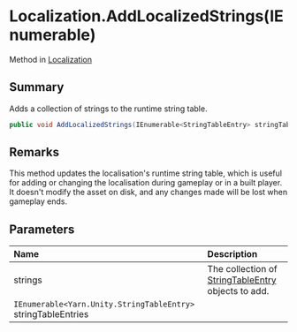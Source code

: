 # Localization.AddLocalizedStrings(IEnumerable<StringTableEntry>)

Method in [Localization](/docs/api/csharp/yarn.unity.localization.md)

## Summary


Adds a collection of strings to the runtime string table.


```csharp
public void AddLocalizedStrings(IEnumerable<StringTableEntry> stringTableEntries)
```

## Remarks


This method updates the localisation's runtime string table, which
is useful for adding or changing the localisation during gameplay or
in a built player. It doesn't modify the asset on disk, and any
changes made will be lost when gameplay ends.


## Parameters

|Name|Description|
|:---|:---|
| strings|The collection of  <a href="yarn.unity.stringtableentry.md">StringTableEntry</a>  objects to add.|
|`IEnumerable<Yarn.Unity.StringTableEntry>` stringTableEntries||


